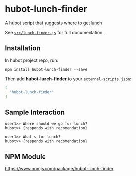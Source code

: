 # hubot-lunch-finder

A hubot script that suggests where to get lunch

See [`src/lunch-finder.js`](src/lunch-finder.js) for full documentation.

## Installation

In hubot project repo, run:

`npm install hubot-lunch-finder --save`

Then add **hubot-lunch-finder** to your `external-scripts.json`:

```json
[
  "hubot-lunch-finder"
]
```

## Sample Interaction

```
user1>> Where should we go for lunch?
hubot>> {responds with recomendation}

user1>> What's for lunch?
hubot>> {responds with recomendation}
```

## NPM Module

https://www.npmjs.com/package/hubot-lunch-finder
